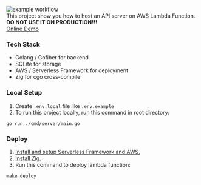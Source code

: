 ![example workflow](https://github.com/duyike/greddit-server/actions/workflows/prod_deploy.yml/badge.svg)<br>
This project show you how to host an API server on AWS Lambda Function.<br>
**DO NOT USE IT ON PRODUCTION!!!**<br>
[Online Demo](https://greddit-web.vercel.app/)<br>
### Tech Stack
* Golang / Gofiber for backend
* SQLite for storage
* AWS / Serverless Framework for deployment
* Zig for cgo cross-compile
### Local Setup
1. Create `.env.local` file like `.env.example`
2. To run this project locally, run this command in root directory:
```shell
go run ./cmd/server/main.go
```
### Deploy
1. [Install and setup Serverless Framework and AWS.](https://www.serverless.com/framework/docs/providers/aws/guide/installation)
2. [Install Zig.](https://ziglang.org/learn/getting-started/)
3. Run this command to deploy lambda function:
```shell
make deploy
```
